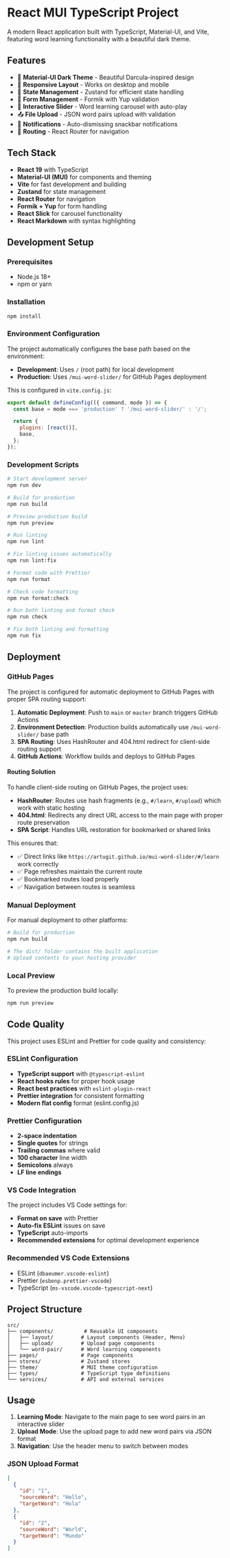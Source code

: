 # React MUI TypeScript Project

A modern React application built with TypeScript, Material-UI, and Vite, featuring word learning functionality with a
beautiful dark theme.

## Features

- 🎨 **Material-UI Dark Theme** - Beautiful Darcula-inspired design
- 📱 **Responsive Layout** - Works on desktop and mobile
- 🔄 **State Management** - Zustand for efficient state handling
- 📝 **Form Management** - Formik with Yup validation
- 🎠 **Interactive Slider** - Word learning carousel with auto-play
- 📤 **File Upload** - JSON word pairs upload with validation
- 🔔 **Notifications** - Auto-dismissing snackbar notifications
- 🧭 **Routing** - React Router for navigation

## Tech Stack

- **React 19** with TypeScript
- **Material-UI (MUI)** for components and theming
- **Vite** for fast development and building
- **Zustand** for state management
- **React Router** for navigation
- **Formik + Yup** for form handling
- **React Slick** for carousel functionality
- **React Markdown** with syntax highlighting

## Development Setup

### Prerequisites

- Node.js 18+
- npm or yarn

### Installation

```bash
npm install
```

### Environment Configuration

The project automatically configures the base path based on the environment:

- **Development**: Uses `/` (root path) for local development
- **Production**: Uses `/mui-word-slider/` for GitHub Pages deployment

This is configured in `vite.config.js`:

```javascript
export default defineConfig(({ command, mode }) => {
  const base = mode === 'production' ? '/mui-word-slider/' : '/';

  return {
    plugins: [react()],
    base,
  };
});
```

### Development Scripts

```bash
# Start development server
npm run dev

# Build for production
npm run build

# Preview production build
npm run preview

# Run linting
npm run lint

# Fix linting issues automatically
npm run lint:fix

# Format code with Prettier
npm run format

# Check code formatting
npm run format:check

# Run both linting and format check
npm run check

# Fix both linting and formatting
npm run fix
```

## Deployment

### GitHub Pages

The project is configured for automatic deployment to GitHub Pages with proper SPA routing support:

1. **Automatic Deployment**: Push to `main` or `master` branch triggers GitHub Actions
2. **Environment Detection**: Production builds automatically use `/mui-word-slider/` base path
3. **SPA Routing**: Uses HashRouter and 404.html redirect for client-side routing support
4. **GitHub Actions**: Workflow builds and deploys to GitHub Pages

#### Routing Solution

To handle client-side routing on GitHub Pages, the project uses:

- **HashRouter**: Routes use hash fragments (e.g., `#/learn`, `#/upload`) which work with static hosting
- **404.html**: Redirects any direct URL access to the main page with proper route preservation
- **SPA Script**: Handles URL restoration for bookmarked or shared links

This ensures that:

- ✅ Direct links like `https://artugit.github.io/mui-word-slider/#/learn` work correctly
- ✅ Page refreshes maintain the current route
- ✅ Bookmarked routes load properly
- ✅ Navigation between routes is seamless

### Manual Deployment

For manual deployment to other platforms:

```bash
# Build for production
npm run build

# The dist/ folder contains the built application
# Upload contents to your hosting provider
```

### Local Preview

To preview the production build locally:

```bash
npm run preview
```

## Code Quality

This project uses ESLint and Prettier for code quality and consistency:

### ESLint Configuration

- **TypeScript support** with `@typescript-eslint`
- **React hooks rules** for proper hook usage
- **React best practices** with `eslint-plugin-react`
- **Prettier integration** for consistent formatting
- **Modern flat config** format (eslint.config.js)

### Prettier Configuration

- **2-space indentation**
- **Single quotes** for strings
- **Trailing commas** where valid
- **100 character** line width
- **Semicolons** always
- **LF line endings**

### VS Code Integration

The project includes VS Code settings for:

- **Format on save** with Prettier
- **Auto-fix ESLint** issues on save
- **TypeScript** auto-imports
- **Recommended extensions** for optimal development experience

### Recommended VS Code Extensions

- ESLint (`dbaeumer.vscode-eslint`)
- Prettier (`esbenp.prettier-vscode`)
- TypeScript (`ms-vscode.vscode-typescript-next`)

## Project Structure

```
src/
├── components/          # Reusable UI components
│   ├── layout/         # Layout components (Header, Menu)
│   ├── upload/         # Upload page components
│   └── word-pair/      # Word learning components
├── pages/              # Page components
├── stores/             # Zustand stores
├── theme/              # MUI theme configuration
├── types/              # TypeScript type definitions
└── services/           # API and external services
```

## Usage

1. **Learning Mode**: Navigate to the main page to see word pairs in an interactive slider
2. **Upload Mode**: Use the upload page to add new word pairs via JSON format
3. **Navigation**: Use the header menu to switch between modes

### JSON Upload Format

```json
[
  {
    "id": "1",
    "sourceWord": "Hello",
    "targetWord": "Hola"
  },
  {
    "id": "2",
    "sourceWord": "World",
    "targetWord": "Mundo"
  }
]
```

